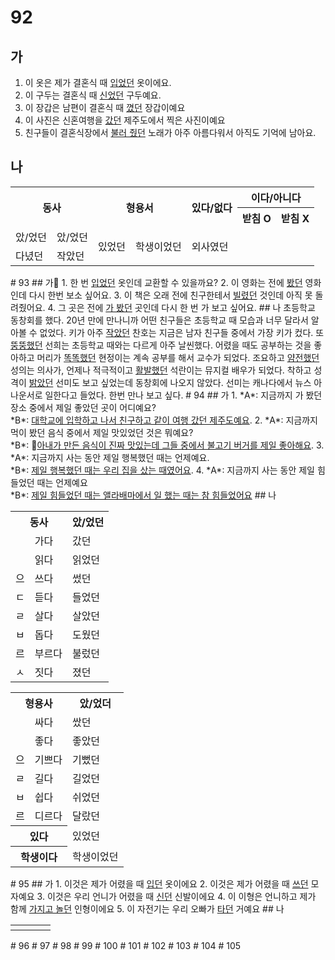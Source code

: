 # 92
## 가
1. 이 옷은 제가 결혼식 때 <u>입었던</u> 옷이에요.
2. 이 구두는 결혼식 때 <u>신었던</u> 구두예요.
3. 이 장갑은 남편이 결혼식 때 <u>꼈던</u> 장갑이예요
4. 이 사진은 신혼여행을 <u>갔던</u> 제주도에서 찍은 사진이예요
5. 친구들이 결혼식장에서 <u>불러 줬던</u> 노래가 아주 아름다워서 아직도 기억에 남아요.
## 나

<table>
	<tr>
		<th rowspan="2" colspan="2">동사</th>
		<th rowspan="2" colspan="2">형용서</th>
		<th rowspan="2">있다/없다</th>
		<th colspan="2">이다/아니다</th>
	</tr>
		<th>받침 O</th>
		<th>받침 X</th>
	<tr>
	</tr>
	<tr>
		<td>았/었던</td>
		<td>았/었던</td>
		<td rowspan="2">있었던</td>
		<td rowspan="2">학생이었던</td>
		<td rowspan="2">외사였던</td>
	</tr>
	<tr>
		<td>다녔던</td>
		<td>작았던</td>
	</tr>
</table>
# 93
## 가
1. 한 번 <u>입었던</u> 옷인데 교환할 수 있을까요?
2. 이 영화는 전에 <u>봤던</u> 영화인데 다시 한번 보소 싶어요.
3. 이 책은 오래 전에 친구한테서 <u>빌렸던</u> 것인데 아직 못 돌려줬어요.
4. 그 곳은 전에 <u>가 봤던</u> 곳인데 다시 한 번 가 보고 싶어요.
## 나
초등학교 동창회를 했다. 20년 만에 만나니까 어떤 친구들은 초등학교 때 모습과 너무 달라서 알아볼 수 없었다. 키가 아주 <u>작았던</u> 찬호는 지금은 남자 친구들 중에서 가장 키가 컸다. 또 <u>뚱뚱했던</u> 선희는 초등학교 때와는 다르게 아주 날씬했다. 어렸을 때도 공부하는 것을 좋아하고 머리가 <u>똑똑했던</u> 현정이는 계속 공부를 해서 교수가 되었다. 조요하고 <u>얌전했던</u> 성의는 의사가, 언제나 적극적이고 <u>활발했던</u> 석란이는 뮤지컬 배우가 되었다. 착하고 성격이 <u>밝았던</u> 선미도 보고 싶었는데 동창회에 나오지 않았다. 선미는 캐나다에서 뉴스 아나운서로 일한다고 들었다. 한번 만나 보고 싶다.
# 94
## 가
1. *A*: 지금까지 가 봤던 장소 중에서 제일 좋았던 곳이 어디예요?<br>
   *B*: <u>대학교에 입학하고 나서 친구하고 같이 여행 갔던 제주도예요</u>.
2. *A*: 지금까지 먹이 봤던 음식 중에서 제일 맛있었던 것은 뭐예요?<br>
   *B*: <u>아내가 만든 음식이 진짜 맛있는데 그들 중에서 불고기 버거를 제일 좋아해요</u>. 
3. *A*: 지금까지 사는 동안 제일 행복했던 때는 언제예요.<br>
   *B*: <u>제일 행복했던 때는 우리 집을 샀는 때였어요</u>.
4. *A*: 지금까지 사는 동안 제일 힘들었던 때는 언제예요<br>
   *B*: <u>제일 힘들었던 때는 앨라배마에서 일 했는 때는 참 힘들었어요</u>
## 나
<div>
<div>

<table>
	<tr>
		<th colspan="2">동사</th>
		<th>았/었던</th>
	</tr>
	<tr>
		<td></td>
		<td>가다</td>
		<td>갔던</td>
	</tr>
	<tr>
		<td></td>
		<td>읽다</td>
		<td>읽었던</td>
	</tr>
	<tr>
		<td>으</td>
		<td>쓰다</td>
		<td>썼던</td>
	</tr>
	<tr>
		<td>ㄷ</td>
		<td>듣다</td>
		<td>들었던</td>
	</tr>
	<tr>
		<td>ㄹ</td>
		<td>살다</td>
		<td>살았던</td>
	</tr>
	<tr>
		<td>ㅂ</td>
		<td>돕다</td>
		<td>도웠던</td>
	</tr>
	<tr>
		<td>르</td>
		<td>부르다</td>
		<td>불렀던</td>
	</tr>
	<tr>
		<td>ㅅ</td>
		<td>짓다</td>
		<td>졌던</td>
	</tr>
</table>

</div>
<div>

<table>
	<tr>
		<th colspan="2">형용사</th>
		<th>았/었더</th>
	</tr>
	<tr>
		<td></td>
		<td>싸다</td>
		<td>쌌던</td>
	</tr>
	<tr>
		<td></td>
		<td>좋다</td>
		<td>좋았던</td>
	</tr>
	<tr>
		<td>으</td>
		<td>기쁘다</td>
		<td>기뻤던</td>
	</tr>
	<tr>
		<td>ㄹ</td>
		<td>길다</td>
		<td>길었던</td>
	</tr>
	<tr>
		<td>ㅂ</td>
		<td>쉽다</td>
		<td>쉬었던</td>
	</tr>
	<tr>
		<td>르</td>
		<td>디르다</td>
		<td>달랐던</td>
	</tr>
	<tr>
		<th colspan="2">있다</th>
		<td>있었던</td>
	</tr>
	<tr>
		<th colspan="2">학생이다</th>
		<td>학생이었던</td>
	</tr>
</table>

</div>
</div>
# 95
## 가
1. 이것은 제가 어렸을 때 <u>입던</u> 옷이에요
2. 이것은 제가 어렸을 때 <u>쓰던</u> 모자예요
3. 이것은 우리 언니가 어렸을 때 <u>신던</u> 신발이에요
4. 이 이형은 언니하고 제가 함께 <u>가지고 놀던</u> 인형이에요
5. 이 자전기는 우리 오빠가 <u>타던</u> 거예요
## 나
<table>
	<tr>
		<th rowspan="2"></th>
		<th rowspan="2"></th>
		<th rowspan="2"></th>
		<th></th>
	</tr>
	<tr></tr>
	<tr></tr>
	<tr></tr>
</table>
# 96
# 97
# 98
# 99
# 100
# 101
# 102
# 103
# 104
# 105